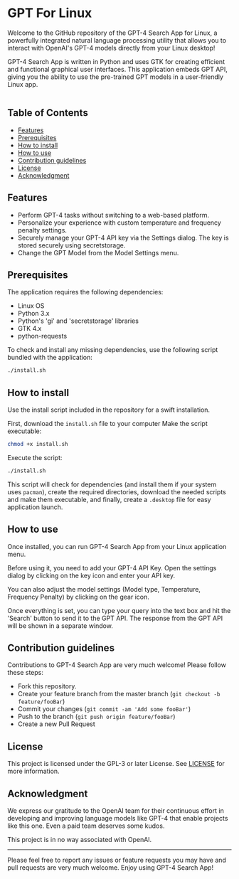 # GPT For Linux

Welcome to the GitHub repository of the GPT-4 Search App for Linux, a powerfully integrated natural language processing utility that allows you to interact with OpenAI's GPT-4 models directly from your Linux desktop!

GPT-4 Search App is written in Python and uses GTK for creating efficient and functional graphical user interfaces. This application embeds GPT API, giving you the ability to use the pre-trained GPT models in a user-friendly Linux app.

![]()

## Table of Contents
- [Features](#features)
- [Prerequisites](#prerequisites)
- [How to install](#how-to-install)
- [How to use](#how-to-use)
- [Contribution guidelines](#contribution-guidelines)
- [License](#license)
- [Acknowledgment](#acknowledgment)

## Features
- Perform GPT-4 tasks without switching to a web-based platform.
- Personalize your experience with custom temperature and frequency penalty settings.
- Securely manage your GPT-4 API key via the Settings dialog. The key is stored securely using secretstorage.
- Change the GPT Model from the Model Settings menu.

## Prerequisites
The application requires the following dependencies:
- Linux OS
- Python 3.x
- Python's 'gi' and 'secretstorage' libraries
- GTK 4.x
- python-requests

To check and install any missing dependencies, use the following script bundled with the application:
```bash
./install.sh
```

## How to install
Use the install script included in the repository for a swift installation.

First, download the `install.sh` file to your computer
Make the script executable:
```bash
chmod +x install.sh
```
Execute the script:
```bash
./install.sh
```

This script will check for dependencies (and install them if your system uses `pacman`), create the required directories, download the needed scripts and make them executable, and finally, create a `.desktop` file for easy application launch.

## How to use
Once installed, you can run GPT-4 Search App from your Linux application menu. 

Before using it, you need to add your GPT-4 API Key. Open the settings dialog by clicking on the key icon and enter your API key.

You can also adjust the model settings (Model type, Temperature, Frequency Penalty) by clicking on the gear icon. 

Once everything is set, you can type your query into the text box and hit the 'Search' button to send it to the GPT API. The response from the GPT API will be shown in a separate window.

## Contribution guidelines
Contributions to GPT-4 Search App are very much welcome! Please follow these steps:
- Fork this repository.
- Create your feature branch from the master branch (`git checkout -b feature/fooBar`)
- Commit your changes (`git commit -am 'Add some fooBar'`)
- Push to the branch (`git push origin feature/fooBar`)
- Create a new Pull Request

## License
This project is licensed under the GPL-3 or later License. See [LICENSE](https://github.com/TukuToi/gpt4-search-app/blob/main/LICENSE) for more information.

## Acknowledgment
We express our gratitude to the OpenAI team for their continuous effort in developing and improving language models like GPT-4 that enable projects like this one.
Even a paid team deserves some kudos.

This project is in no way associated with OpenAI.

---

Please feel free to report any issues or feature requests you may have and pull requests are very much welcome. Enjoy using GPT-4 Search App!
